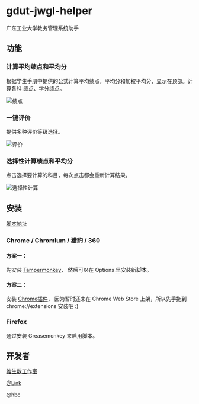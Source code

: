 gdut-jwgl-helper
================
广东工业大学教务管理系统助手

## 功能

### 计算平均绩点和平均分
根据学生手册中提供的公式计算平均绩点，平均分和加权平均分，显示在顶部。计算各科
绩点、学分绩点。

![绩点](https://raw.github.com/vtmer/gdut-jwgl-helper/master/image/GPA.png)

### 一键评价
提供多种评价等级选择。

![评价](https://raw.github.com/vtmer/gdut-jwgl-helper/master/image/rank.png)

### 选择性计算绩点和平均分
点击选择要计算的科目，每次点击都会重新计算结果。

![选择性计算](https://raw.github.com/vtmer/gdut-jwgl-helper/master/image/check.png)



## 安裝

[脚本地址](http://raw.github.com/vtmer/gdut-jwgl-helper/master/gdut-jwgl-helper.0.2.0js)

### Chrome / Chromium / 猎豹 / 360

#### 方案一：

先安装 [Tampermonkey](https://chrome.google.com/webstore/detail/tampermonkey/dhdgffkkebhmkfjojejmpbldmpobfkfo)，
然后可以在 Options 里安装新脚本。


#### 方案二：

安装 [Chrome插件](https://github.com/vtmer/gdut-jwgl-helper/blob/master/gdut-jwgl-helper.0.2.0.crx?raw=true)，
因为暂时还未在 Chrome Web Store 上架，所以先手拖到 chrome://extensions 安装吧 :)


### Firefox

通过安装 Greasemonkey 来启用脚本。

## 开发者
[维生数工作室](http://vtmer.com)

[@Link](http://weibo.com/linkjie)

[@hbc](https://github.com/bcho)

